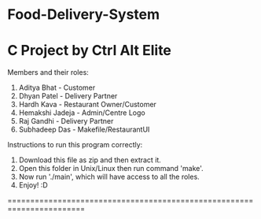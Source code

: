 # Food-Delivery-System
C Project by Ctrl Alt Elite
=======================================================================
Members and their roles:
  1. Aditya Bhat - Customer
  2. Dhyan Patel - Delivery Partner
  3. Hardh Kava - Restaurant Owner/Customer
  4. Hemakshi Jadeja - Admin/Centre Logo
  5. Raj Gandhi - Delivery Partner
  6. Subhadeep Das - Makefile/RestaurantUI

Instructions to run this program correctly:
  1. Download this file as zip and then extract it.
  2. Open this folder in Unix/Linux then run command 'make'.
  3. Now run './main', which will have access to all the roles.
  4. Enjoy! :D


=======================================================================

